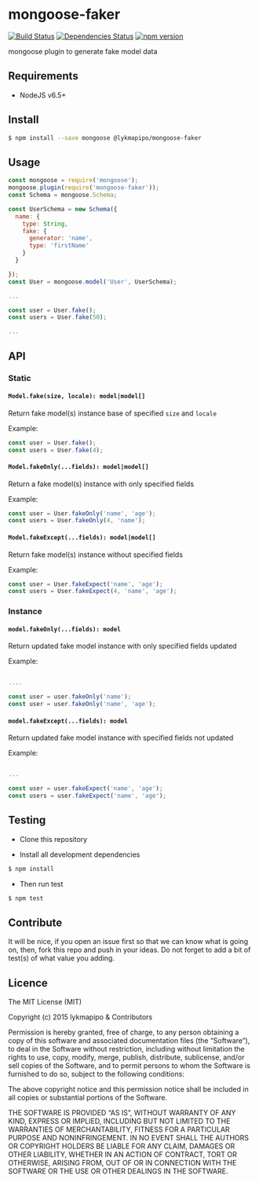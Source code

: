 # mongoose-faker

[![Build Status](https://travis-ci.org/lykmapipo/mongoose-faker.svg?branch=master)](https://travis-ci.org/lykmapipo/mongoose-faker)
[![Dependencies Status](https://david-dm.org/lykmapipo/mongoose-faker/status.svg)](https://david-dm.org/lykmapipo/mongoose-faker)
[![npm version](https://badge.fury.io/js/%40lykmapipo%2Fmongoose-faker.svg)](https://badge.fury.io/js/%40lykmapipo%2Fmongoose-faker)

mongoose plugin to generate fake model data

## Requirements

- NodeJS v6.5+

## Install
```sh
$ npm install --save mongoose @lykmapipo/mongoose-faker
```

## Usage

```js
const mongoose = require('mongoose');
mongoose.plugin(require('mongoose-faker'));
const Schema = mongoose.Schema;

const UserSchema = new Schema({
  name: {
    type: String,
    fake: {
      generator: 'name',
      type: 'firstName'
    }
  }

});
const User = mongoose.model('User', UserSchema);

...

const user = User.fake();
const users = User.fake(50);

...

```

## API

### Static

#### `Model.fake(size, locale): model|model[]`
Return fake model(s) instance base of specified `size` and `locale`

Example:
```js
const user = User.fake();
const users = User.fake(4);
```

#### `Model.fakeOnly(...fields): model|model[]`
Return a fake model(s) instance with only specified fields

Example:
```js
const user = User.fakeOnly('name', 'age');
const users = User.fakeOnly(4, 'name');
```

#### `Model.fakeExcept(...fields): model|model[]`
Return fake model(s) instance without specified fields

Example:
```js
const user = User.fakeExpect('name', 'age');
const users = User.fakeExpect(4, 'name', 'age');
```

### Instance

#### `model.fakeOnly(...fields): model`
Return updated fake model instance with only specified fields updated

Example:
```js

....

const user = user.fakeOnly('name');
const user = user.fakeOnly('name', 'age');
```

#### `model.fakeExcept(...fields): model`
Return updated fake model instance with specified fields not updated

Example:
```js

...

const user = user.fakeExpect('name', 'age');
const users = user.fakeExpect('name', 'age');
```



## Testing
* Clone this repository

* Install all development dependencies
```sh
$ npm install
```
* Then run test
```sh
$ npm test
```

## Contribute
It will be nice, if you open an issue first so that we can know what is going on, then, fork this repo and push in your ideas. Do not forget to add a bit of test(s) of what value you adding.

## Licence
The MIT License (MIT)

Copyright (c) 2015 lykmapipo & Contributors

Permission is hereby granted, free of charge, to any person obtaining a copy of this software and associated documentation files (the “Software”), to deal in the Software without restriction, including without limitation the rights to use, copy, modify, merge, publish, distribute, sublicense, and/or sell copies of the Software, and to permit persons to whom the Software is furnished to do so, subject to the following conditions:

The above copyright notice and this permission notice shall be included in all copies or substantial portions of the Software.

THE SOFTWARE IS PROVIDED “AS IS”, WITHOUT WARRANTY OF ANY KIND, EXPRESS OR IMPLIED, INCLUDING BUT NOT LIMITED TO THE WARRANTIES OF MERCHANTABILITY, FITNESS FOR A PARTICULAR PURPOSE AND NONINFRINGEMENT. IN NO EVENT SHALL THE AUTHORS OR COPYRIGHT HOLDERS BE LIABLE FOR ANY CLAIM, DAMAGES OR OTHER LIABILITY, WHETHER IN AN ACTION OF CONTRACT, TORT OR OTHERWISE, ARISING FROM, OUT OF OR IN CONNECTION WITH THE SOFTWARE OR THE USE OR OTHER DEALINGS IN THE SOFTWARE. 
